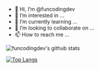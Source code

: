 - 👋 Hi, I’m @funcodingdev
- 👀 I’m interested in ...
- 🌱 I’m currently learning ...
- 💞️ I’m looking to collaborate on ...
- 📫 How to reach me ...

<!---
funcodingdev/funcodingdev is a ✨ special ✨ repository because its `README.md` (this file) appears on your GitHub profile.
You can click the Preview link to take a look at your changes.
--->

![funcodingdev's github stats](https://github-readme-stats.vercel.app/api?username=funcodingdev&show_icons=true)

[![Top Langs](https://github-readme-stats.vercel.app/api/top-langs/?username=funcodingdev&layout=compact)](https://github.com/anuraghazra/github-readme-stats)
